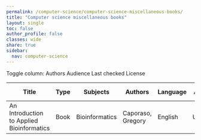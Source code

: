 ```yaml
---
permalink: /computer-science/computer-science-miscellaneous-books/
title: "Computer science miscellaneous books"
layout: single
toc: false
author_profile: false
classes: wide
share: true
sidebar:
  nav: computer-science
---
```


<div class="table_cols_toggles">
Toggle column: <a class="toggle-vis btn btn--danger" data-column="3">Authors</a> <a class="toggle-vis btn btn--danger" data-column="5">Audience</a> <a class="toggle-vis btn btn--danger" data-column="8">Last checked</a> <a class="toggle-vis btn btn--danger" data-column="9">License</a>
</div>
<table class="display" style="width:100%">
<thead>
<tr>
    <th>Title</th>
    <th>Type</th>
    <th>Subjects</th>
    <th>Authors</th>
    <th>Language</th>
    <th>Audience</th>
    <th>Reviews</th>
    <th>URLs</th>
    <th>Last checked</th>
    <th>License</th>
</tr>
</thead>
<tbody>
<tr>
    <td>An Introduction to Applied Bioinformatics</td>
    <td>Book</td>
    <td>Bioinformatics</td>
    <td>Caporaso, Gregory</td>
    <td>English</td>
    <td>Undergrad</td>
    <td></td>
    <td><a href="https://readiab.org/introduction.html" target="_blank" class="btn btn--primary">Web</a></td>
    <td>2023-12-02</td>
    <td></td>
</tr>
<tfoot>
<tr>
    <td></td>
    <td></td>
    <td></td>
    <td></td>
    <td></td>
    <td></td>
    <td></td>
    <td></td>
    <td></td>
    <td></td>
</tr>
</tfoot>
